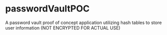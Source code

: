 # passwordVaultPOC
A password vault proof of concept application utilizing hash tables to store user information (NOT ENCRYPTED FOR ACTUAL USE)
